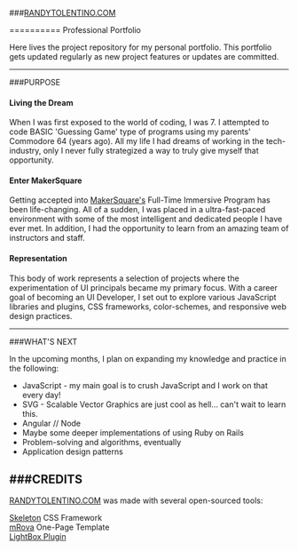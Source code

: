 ###[RANDYTOLENTINO.COM](randytolentino.com)  

==========
Professional Portfolio

Here lives the project repository for my personal portfolio. This portfolio gets updated regularly as new project features or updates are committed.

-----

###PURPOSE
 
#### Living the Dream

When I was first exposed to the world of coding, I was 7. I attempted to code BASIC 'Guessing Game' type of programs using my parents' Commodore 64 (years ago). All my life I had dreams of working in the tech-industry, only I never fully strategized a way to truly give myself that opportunity.  
  
#### Enter MakerSquare
  
Getting accepted into [MakerSquare's](http://www.makersquare.com) Full-Time Immersive Program has been life-changing. All of a sudden, I was placed in a ultra-fast-paced environment with some of the most intelligent and dedicated people I have ever met. In addition, I had the opportunity to learn from an amazing team of instructors and staff.
  
#### Representation  
  
This body of work represents a selection of projects where the experimentation of UI principals became my primary focus. With a career goal of becoming an UI Developer, I set out to explore various JavaScript libraries and plugins, CSS frameworks, color-schemes, and responsive web design practices.
  
----------
  
###WHAT'S NEXT
  
In the upcoming months, I plan on expanding my knowledge and practice in the following:
  
* JavaScript - my main goal is to crush JavaScript and I work on that every day!
* SVG - Scalable Vector Graphics are just cool as hell... can't wait to learn this.
* Angular // Node
* Maybe some deeper implementations of using Ruby on Rails
* Problem-solving and algorithms, eventually
* Application design patterns
  
###CREDITS
----------

[RANDYTOLENTINO.COM](http://randytolentino.com) was made with several open-sourced tools:
  
[Skeleton](http://www.getskeleton.com) CSS Framework  
[mRova](http://www.mrova.com/free-one-page-html-template/) One-Page Template  
[LightBox Plugin](http://lokeshdhakar.com/projects/lightbox2/)